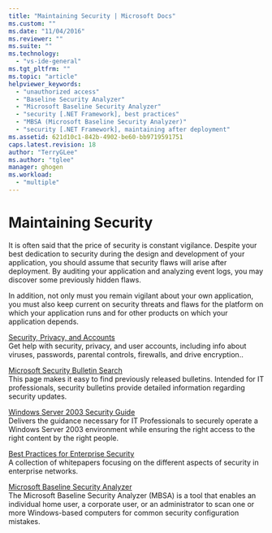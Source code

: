 ```yaml
---
title: "Maintaining Security | Microsoft Docs"
ms.custom: ""
ms.date: "11/04/2016"
ms.reviewer: ""
ms.suite: ""
ms.technology: 
  - "vs-ide-general"
ms.tgt_pltfrm: ""
ms.topic: "article"
helpviewer_keywords: 
  - "unauthorized access"
  - "Baseline Security Analyzer"
  - "Microsoft Baseline Security Analyzer"
  - "security [.NET Framework], best practices"
  - "MBSA (Microsoft Baseline Security Analyzer)"
  - "security [.NET Framework], maintaining after deployment"
ms.assetid: 621d10c1-842b-4902-be60-bb9719591751
caps.latest.revision: 18
author: "TerryGLee"
ms.author: "tglee"
manager: ghogen
ms.workload: 
  - "multiple"
---
```

# Maintaining Security
It is often said that the price of security is constant vigilance. Despite your best dedication to security during the design and development of your application, you should assume that security flaws will arise after deployment. By auditing your application and analyzing event logs, you may discover some previously hidden flaws.  
  
 In addition, not only must you remain vigilant about your own application, you must also keep current on security threats and flaws for the platform on which your application runs and for other products on which your application depends.  
  
 [Security, Privacy, and Accounts](http://go.microsoft.com/fwlink/?LinkId=72881)  
 Get help with security, privacy, and user accounts, including info about viruses, passwords, parental controls, firewalls, and drive encryption..  
  
 [Microsoft Security Bulletin Search](http://go.microsoft.com/fwlink/?LinkId=110396)  
 This page makes it easy to find previously released bulletins. Intended for IT professionals, security bulletins provide detailed information regarding security updates.  
  
 [Windows Server 2003 Security Guide](http://go.microsoft.com/fwlink/?LinkId=65300)  
 Delivers the guidance necessary for IT Professionals to securely operate a Windows Server 2003 environment while ensuring the right access to the right content by the right people.  
  
 [Best Practices for Enterprise Security](http://go.microsoft.com/fwlink/?LinkId=72879)  
 A collection of whitepapers focusing on the different aspects of security in enterprise networks.  
  
 [Microsoft Baseline Security Analyzer](http://go.microsoft.com/fwlink/?LinkId=9173)  
 The Microsoft Baseline Security Analyzer (MBSA) is a tool that enables an individual home user, a corporate user, or an administrator to scan one or more Windows-based computers for common security configuration mistakes.